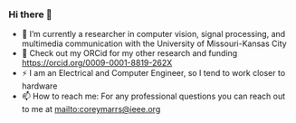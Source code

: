 ### Hi there 👋
- 🔭 I’m currently a researcher in computer vision, signal processing, and multimedia communication with the University of Missouri-Kansas City
- 🌱 Check out my ORCid for my other research and funding https://orcid.org/0009-0001-8819-262X
- ⚡️ I am an Electrical and Computer Engineer, so I tend to work closer to hardware
- 📫 How to reach me: For any professional questions you can reach out to me at <mailto:coreymarrs@ieee.org>
<!--
**CoreyM8/CoreyM8** is a ✨ _special_ ✨ repository because its `README.md` (this file) appears on your GitHub profile.

Here are some ideas to get you started:

- 🔭 I’m currently working on ...
- 🌱 I’m currently learning ...
- 👯 I’m looking to collaborate on ...
- 🤔 I’m looking for help with ...
- 💬 Ask me about ...
- 📫 How to reach me: ...
- 😄 Pronouns: ...
- ⚡ Fun fact: ...
-->
